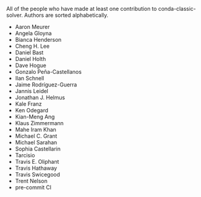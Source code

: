 All of the people who have made at least one contribution to conda-classic-solver.
Authors are sorted alphabetically.

* Aaron Meurer
* Angela Gloyna
* Bianca Henderson
* Cheng H. Lee
* Daniel Bast
* Daniel Holth
* Dave Hogue
* Gonzalo Peña-Castellanos
* Ilan Schnell
* Jaime Rodríguez-Guerra
* Jannis Leidel
* Jonathan J. Helmus
* Kale Franz
* Ken Odegard
* Kian-Meng Ang
* Klaus Zimmermann
* Mahe Iram Khan
* Michael C. Grant
* Michael Sarahan
* Sophia Castellarin
* Tarcisio
* Travis E. Oliphant
* Travis Hathaway
* Travis Swicegood
* Trent Nelson
* pre-commit CI
